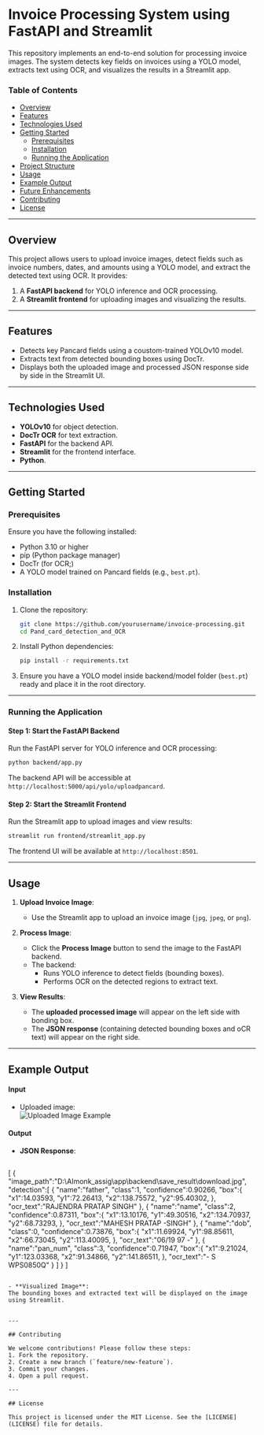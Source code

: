 
# Invoice Processing System using FastAPI and Streamlit

This repository implements an end-to-end solution for processing invoice images. The system detects key fields on invoices using a YOLO model, extracts text using OCR, and visualizes the results in a Streamlit app. 

### Table of Contents
- [Overview](#overview)
- [Features](#features)
- [Technologies Used](#technologies-used)
- [Getting Started](#getting-started)
  - [Prerequisites](#prerequisites)
  - [Installation](#installation)
  - [Running the Application](#running-the-application)
- [Project Structure](#project-structure)
- [Usage](#usage)
- [Example Output](#example-output)
- [Future Enhancements](#future-enhancements)
- [Contributing](#contributing)
- [License](#license)

---

## Overview

This project allows users to upload invoice images, detect fields such as invoice numbers, dates, and amounts using a YOLO model, and extract the detected text using OCR. It provides:
1. A **FastAPI backend** for YOLO inference and OCR processing.
2. A **Streamlit frontend** for uploading images and visualizing the results.

---

## Features

* Detects key Pancard fields using a coustom-trained YOLOv10 model.
* Extracts text from detected bounding boxes using DocTr.
* Displays both the uploaded image and processed JSON response side by side in the Streamlit UI.

---

## Technologies Used

- **YOLOv10** for object detection.
- **DocTr OCR** for text extraction.
- **FastAPI** for the backend API.
- **Streamlit** for the frontend interface.
- **Python**.

---

## Getting Started

### Prerequisites
Ensure you have the following installed:
- Python 3.10 or higher
- pip (Python package manager)
- DocTr (for OCR;)
- A YOLO model trained on Pancard fields (e.g., `best.pt`).

### Installation
1. Clone the repository:
   ```bash
   git clone https://github.com/yourusername/invoice-processing.git
   cd Pand_card_detection_and_OCR
   ```

2. Install Python dependencies:
   ```bash
   pip install -r requirements.txt
   ```

3. Ensure you have a YOLO model inside backend/model folder (`best.pt`) ready and place it in the root directory.

---

### Running the Application

#### Step 1: Start the FastAPI Backend
Run the FastAPI server for YOLO inference and OCR processing:
```bash
python backend/app.py
```


The backend API will be accessible at `http://localhost:5000/api/yolo/uploadpancard`.

#### Step 2: Start the Streamlit Frontend
Run the Streamlit app to upload images and view results:
```bash
streamlit run frontend/streamlit_app.py
```
The frontend UI will be available at `http://localhost:8501`.

---


## Usage

1. **Upload Invoice Image**:
   - Use the Streamlit app to upload an invoice image (`jpg`, `jpeg`, or `png`).
   
2. **Process Image**:
   - Click the **Process Image** button to send the image to the FastAPI backend.
   - The backend:
     - Runs YOLO inference to detect fields (bounding boxes).
     - Performs OCR on the detected regions to extract text.

3. **View Results**:
   - The **uploaded processed image** will appear on the left side with bonding box.
   - The **JSON response** (containing detected bounding boxes and oCR text) will appear on the right side.

---

## Example Output

#### Input
- Uploaded image:  
![Uploaded Image Example](https://via.placeholder.com/400x200)

#### Output
- **JSON Response**:
  ```json
 [
      {
          "image_path":"D:\AImonk_assig\app\backend\save_result\download.jpg",
          "detection":[
            {
          "name":"father",
          "class":1,
          "confidence":0.90266,
          "box":{
              "x1":14.03593,
              "y1":72.26413,
              "x2":138.75572,
              "y2":95.40302,
            },
          "ocr_text":"RAJENDRA PRATAP SINGH"
          },
          {
          "name":"name",
          "class":2,
          "confidence":0.87311,
          "box":{
              "x1":13.10176,
              "y1":49.30516,
              "x2":134.70937,
              "y2":68.73293,
              },
          "ocr_text":"MAHESH PRATAP -SINGH"
        },
        {
          "name":"dob",
          "class":0,
          "confidence":0.73876,
          "box":{
              "x1":11.69924,
              "y1":98.85611,
              "x2":66.73045,
              "y2":113.40095,
              },
            "ocr_text":"06/19 97 -"
        },
        {
          "name":"pan_num",
          "class":3,
          "confidence":0.71947,
          "box":{
              "x1":9.21024,
              "y1":123.03368,
              "x2":91.34866,
              "y2":141.86511,
              },
            "ocr_text":"- S WPS0850Q"
        }
      ]
    }
    ]

  ```

- **Visualized Image**:
  The bounding boxes and extracted text will be displayed on the image using Streamlit.


---

## Contributing

We welcome contributions! Please follow these steps:
1. Fork the repository.
2. Create a new branch (`feature/new-feature`).
3. Commit your changes.
4. Open a pull request.

---

## License

This project is licensed under the MIT License. See the [LICENSE](LICENSE) file for details.
